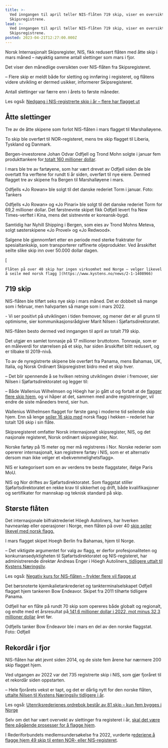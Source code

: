 ```yaml
---
title: >-
  Ved inngangen til april teller NIS-flåten 719 skip, viser en oversikt fra
  Skipsregistrene.
lead: >-
  Ved inngangen til april teller NIS-flåten 719 skip, viser en oversikt fra
  Skipsregistrene.
posted: 2023-04-21T12:27:00.000Z
---
```


Norsk Internasjonalt Skipsregister, NIS, fikk redusert flåten med 
åtte skip i mars måned – nøyaktig samme antall slettinger som mars i 
fjor.

 

Det viser den månedlige oversikten over NIS-flåten fra Skipsregisteret.

 

–
 Flere skip er meldt både for sletting og innføring i registeret, og 
flåtens videre utvikling er dermed usikker, informerer Skipsregisteret.

 

Antall slettinger var færre enn i årets to første måneder. 

 Les også: [Nedgang i NIS-registrerte skip i år – flere har flagget ut](https://www.kystens.no/news/2-1-1407782) 

## Åtte slettinger

 

Tre av de åtte skipene som forlot NIS-flåten i mars flagget til Marshalløyene.

 

To skip ble overført til NOR-registeret, mens tre skip flagget til Liberia, Tyskland og Danmark.

   

 

Bergen-investorene Johan Odvar Odfjell og Trond Mohn solgte i januar fem produkttankere for[ totalt 160 millioner dollar](https://www.finansavisen.no/shipping/2023/01/23/7979139/johan-odvar-odfjell-og-trond-mohn-tar-gevinst-i-produkttank). 

 

I
 mars ble tre av fartøyene, som har vært drevet av Odfjell siden de ble 
overtatt fra verftene for rundt ti år siden, overført til nye eiere. 
Dermed flagget tre av skipene fra Bergen til Marshalløyene i mars. 

  Odfjells «Jo Rowan» ble solgt til det danske rederiet Torm i januar.  Foto: Tankers 

Odfjells
 «Jo Rowan» og «Jo Pinari» ble solgt til det danske rederiet Torm for 
69,2 millioner dollar. Det førstnevnte skipet fikk Odfjell levert fra 
New Times-verftet i Kina, mens det sistnevnte er koreansk-bygd.

 

Samtidig har Nyhill Shipping i Bergen, som eies av Trond Mohns Meteva, solgt søsterskipene «Jo Provel» og «Jo Redwood».

 

Salgene
 ble gjennomført etter en periode med sterke fraktrater for 
spesialtankskip, som transporterer raffinerte oljeprodukter. Ved 
årsskiftet seilte slike skip inn over 50.000 dollar dagen.

 [
  
    Flåten på over 40 skip har ingen virksomhet med Norge – velger likevel å seile med norsk flagg ](https://www.kystens.no/news/2-1-1408966)  

## 719 skip

 

NIS-flåten
 ble tilført seks nye skip i mars måned. Det er dobbelt så mange som i 
februar, men halvparten så mange som i mars 2022. 

 

\- Vi ser 
positivt på utviklingen i tiden fremover, og mener det er all grunn til 
optimisme, sier kommunikasjonsrådgiver Marit Nilsen i 
Sjøfartsdirektoratet.

 

NIS-flåten besto dermed ved inngangen til april av totalt 719 skip.

 

Det
 utgjør en samlet tonnasje på 17 millioner bruttotonn. Tonnasje, som er 
en måleverdi for størrelsen på et skip, har siden årsskiftet blitt 
redusert, og er tilbake til 2019-nivå.

   

 

To
 av de nyregistrerte skipene ble overført fra Panama, mens Bahamas, UK, 
Italia, og Norsk Ordinært Skipsregistret bidro med et skip hver.

 

– Det blir spennende å se hvilken retning utviklingen dreier i fremover, sier Nilsen i Sjøfartsdirektoratet og legger til:

 

– Både Wallenius Wilhelmsen og Höegh har jo gått ut og fortalt at de [flagger flere skip hjem](https://www.kystens.no/industri/nedgang-i-nis-registrerte-skip-i-ar-flere-har-flagget-ut/2-1-1407782), og vi håper at det, sammen med andre registreringer, vil endre de siste måneders trend, sier hun.

 

Wallenius Wilhelmsen flagget for første gang i moderne tid seilende skip hjem. Enn så lenge [seiler 16 skip med](https://www.dn.no/shipping/lasse-kristoffersen/bjornar-skjaran/rederi/shippingsjef-tok-oppgjor-med-regjeringen-na-flagger-han-hjem-ti-skip/2-1-1401729) norsk flagg i hekken – rederiet har totalt 126 skip i sin flåte.

  

Skipsregisteret
 omfatter Norsk internasjonalt skipsregister, NIS, og det nasjonale 
registeret, Norsk ordinært skipsregister, Nor. 

Norske fartøy på 
15 meter og mer må registreres i Nor. Norske rederier som opererer 
internasjonalt, kan registrere fartøy i NIS, som er et alternativ dersom
 man ikke velger et «bekvemmelighetsflagg». 

NIS er kategorisert som en av verdens tre beste flaggstater, ifølge Paris MoU.

NIS
 og Nor driftes av Sjøfartsdirektoratet. Som flaggstat stiller 
Sjøfartsdirektoratet en rekke krav til sikkerhet og drift, både 
kvalifikasjoner og sertifikater for mannskap og teknisk standard på 
skip.

  

## Største flåten

 

Det internasjonale bilfraktrederiet Höegh Autoliners, har hverken havneanløp eller operasjoner i Norge, men flåten på over 40 [skip seiler likevel med norsk flagg.](https://www.kystens.no/industri/nedgang-i-nis-registrerte-skip-i-ar-flere-har-flagget-ut/2-1-1407782)


 

I mars flagget skipet Hoegh Berlin fra Bahamas, hjem til Norge. 

 

–
 Det viktigste argumentet for valg av flagg, er derfor profesjonaliteten
 og konkurransedyktigheten til Sjøfartsdirektoratet og NIS-registeret, 
har administrerende direktør Andreas Enger i Höegh Autoliners,[ tidligere uttalt til Kystens Næringsliv](https://www.kystens.no/okonomi/flaten-pa-over-40-skip-har-ingen-virksomhet-med-norge-velger-likevel-a-seile-med-norsk-flagg/2-1-1408966).

 Les også: [Negativ kurs for NIS-flåten – frykter flere vil flagge ut](https://www.kystens.no/news/2-1-1416768) 

 

Det
 børsnoterte kjemikalietankrederiet og tankterminalselskapet Odfjell 
flagget hjem tankeren Bow Endeavor. Skipet fra 2011 tilhørte tidligere 
Panama. 

 

Odfjell har en flåte på rundt 70 skip som opereres både globalt og regionalt, og endte med et årsresultat på[ 141,6 millioner dollar i 2022, mot minus 32,3 millioner dollar](https://www.kystens.no/okonomi/ett-av-de-sterkeste-arsresultatene-i-rederiets-historie/2-1-1427508) året før.

  Odfjells tanker Bow Endeavor ble i mars en del av den norske flaggstat.  Foto: Odfjell 

## Rekordår i fjor

 

NIS-flåten har økt jevnt siden 2014, og de siste fem årene har nærmere 200 skip flagget hjem.

 

Ved utgangen av 2022 var det 735 registrerte skip i NIS, som gjør fjoråret til et rekordår siden oppstarten.

 

– Hele fjorårets vekst er tapt, og det er dårlig nytt for den norske flåten, [uttalte Nilsen til Kystens Næringsliv tidligere i år](https://www.kystens.no/okonomi/negativ-kurs-for-nis-flaten-frykter-flere-vil-flagge-ut/2-1-1416768). 

 Les også: [Utenriksrederienes ordrebok består av 81 skip – kun fem bygges i Norge](https://www.kystens.no/news/2-1-1419711) 

 

Selv om det har vært overvekt av slettinger fra registeret i år, [skal det være flere pågående prosesser for å flagge hjem](https://www.kystens.no/industri/nedgang-i-nis-registrerte-skip-i-ar-flere-har-flagget-ut/2-1-1407782).

 

I Rederiforbundets medlemsundersøkelse fra 2022, vurderte r[ederiene å flagge hjem 49 skip til enten NOR- eller NIS-registeret](https://www.kystens.no/industri/nedgang-i-nis-registrerte-skip-i-ar-flere-har-flagget-ut/2-1-1407782).
